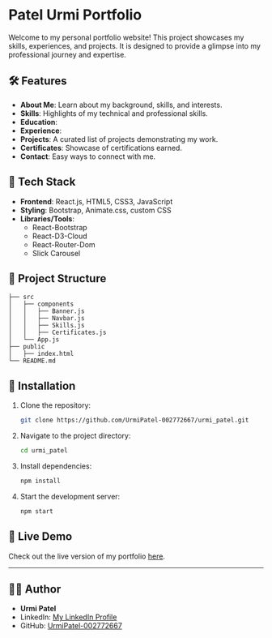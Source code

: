 # Patel Urmi Portfolio

Welcome to my personal portfolio website! This project showcases my skills, experiences, and projects. It is designed to provide a glimpse into my professional journey and expertise.

## 🛠 Features

- **About Me**: Learn about my background, skills, and interests.
- **Skills**: Highlights of my technical and professional skills.
- **Education**:
- **Experience**:
- **Projects**: A curated list of projects demonstrating my work.
- **Certificates**: Showcase of certifications earned.
- **Contact**: Easy ways to connect with me.

## 🚀 Tech Stack

- **Frontend**: React.js, HTML5, CSS3, JavaScript
- **Styling**: Bootstrap, Animate.css, custom CSS
- **Libraries/Tools**:
  - React-Bootstrap
  - React-D3-Cloud
  - React-Router-Dom
  - Slick Carousel

## 📂 Project Structure

```plaintext
├── src
│   ├── components
│   │   ├── Banner.js
│   │   ├── Navbar.js
│   │   ├── Skills.js
│   │   ├── Certificates.js
│   └── App.js
├── public
│   ├── index.html
└── README.md
```

## 🔧 Installation

1. Clone the repository:
   ```bash
   git clone https://github.com/UrmiPatel-002772667/urmi_patel.git
   ```
2. Navigate to the project directory:
   ```bash
   cd urmi_patel
   ```
3. Install dependencies:
   ```bash
   npm install
   ```
4. Start the development server:
   ```bash
   npm start
   ```

## 🌟 Live Demo

Check out the live version of my portfolio [here](http://urmipatel.vercel.app/).

---

## 👩‍💻 Author

- **Urmi Patel**
- LinkedIn: [My LinkedIn Profile](https://www.linkedin.com/in/urmipatel2001/)
- GitHub: [UrmiPatel-002772667](https://github.com/UrmiPatel-002772667)
